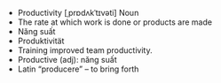 - Productivity	[ˌprɒdʌkˈtɪvəti]	Noun  
- The rate at which work is done or products are made  
- Năng suất  
- Produktivität  
- Training improved team productivity.  
- Productive (adj): năng suất  
- Latin “producere” – to bring forth